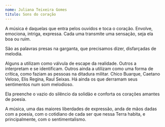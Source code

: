 ```yaml
---
nome: Juliana Teixeira Gomes
titulo: Sons do coração
---
```


A música é daquelas que entra pelos ouvidos e toca o coração. Envolve, emociona, intriga, expressa. Cada uma transmite uma sensação, seja ela boa ou ruim.

São as palavras presas na garganta, que precisamos dizer, disfarçadas de melodia.

Alguns a utilizam como válvula de escape da realidade. Outros a interpretam e se identificam. Outros ainda a utilizam como uma forma de crítica, como faziam as pessoas na ditadura militar. Chico Buarque, Caetano Veloso, Elis Regina, Raul Seixas. Há ainda os que derramam seus sentimentos num som melodioso.

Ela preenche o vazio do silêncio da solidão e conforta os corações amantes de poesia.

A música, uma das maiores liberdades de expressão, anda de mãos dadas com a poesia, com o cotidiano de cada ser que nessa Terra habita, e principalmente, com o sentimentalismo.

